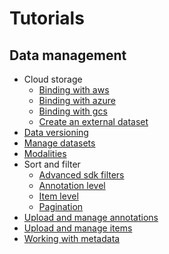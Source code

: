 # Tutorials 

## Data management
  * Cloud storage
    *  [Binding with aws](data_management/cloud_storage/binding_with_aws/chapter.md)
    *  [Binding with azure](data_management/cloud_storage/binding_with_azure/chapter.md)
    *  [Binding with gcs](data_management/cloud_storage/binding_with_gcs/chapter.md)
    *  [Create an external dataset](data_management/cloud_storage/create_an_external_dataset/chapter.md)
  *  [Data versioning](data_management/data_versioning/chapter.md)
  *  [Manage datasets](data_management/manage_datasets/chapter.md)
  *  [Modalities](data_management/modalities/chapter.md)
  * Sort and filter
    *  [Advanced sdk filters](data_management/sort_and_filter/advanced_sdk_filters/chapter.md)
    *  [Annotation level](data_management/sort_and_filter/annotation_level/chapter.md)
    *  [Item level](data_management/sort_and_filter/item_level/chapter.md)
    *  [Pagination](data_management/sort_and_filter/pagination/chapter.md)
  *  [Upload and manage annotations](data_management/upload_and_manage_annotations/chapter.md)
  *  [Upload and manage items](data_management/upload_and_manage_items/chapter.md)
  *  [Working with metadata](data_management/working_with_metadata/chapter.md)